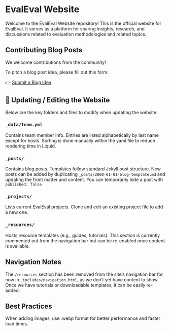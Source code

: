 # EvalEval Website
Welcome to the EvalEval Website repository! This is the official website for EvalEval. It serves as a platform for sharing insights, research, and discussions related to evaluation methodologies and related topics.

## Contributing Blog Posts
We welcome contributions from the community!

To pitch a blog post idea, please fill out this form:

👉 [Submit a Blog Idea](https://docs.google.com/forms/d/e/1FAIpQLSeEDHUk2Sx93ffNRqhAjAzeNvlyB98QKOhNr1r96jaXLFdZOQ/viewform)

## 🔧 Updating / Editing the Website
Below are the key folders and files to modify when updating the website:

### `_data/team.yml`
Contains team member info. Entries are listed alphabetically by last name except for hosts.
Sorting is done manually within the yaml file to reduce rendering time in Liquid.

### `_posts/`
Contains blog posts. Templates follow standard Jekyll post structure. 
New posts can be added by duplicating `_posts/2000-01-01-blog-template.md` and updating the front matter and content. You can temporarily hide a post with `published: false`

### `_projects/`
Lists current EvalEval projects.
Clone and edit an existing project file to add a new one.

### `_resources/`
Hosts resource templates (e.g., guides, tutorials).
This section is currently commented out from the navigation bar but can be re-enabled once content is available.

## Navigation Notes
The `/resources` section has been removed from the site’s navigation bar for now in `_includes/navigation.html`, as we don’t yet have content to show. Once we have tutorials or downloadable templates, it can be easily re-added.

## Best Practices
When adding images, use .webp format for better performance and faster load times.

